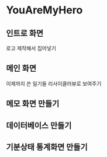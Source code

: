 # YouAreMyHero

## 인트로 화면
로고 제작해서 집어넣기

## 메인 화면
이제까지 쓴 일기들 리사이클러뷰로 보여주기


## 메모 화면 만들기

## 데이터베이스 만들기

## 기분상태 통계화면 만들기
